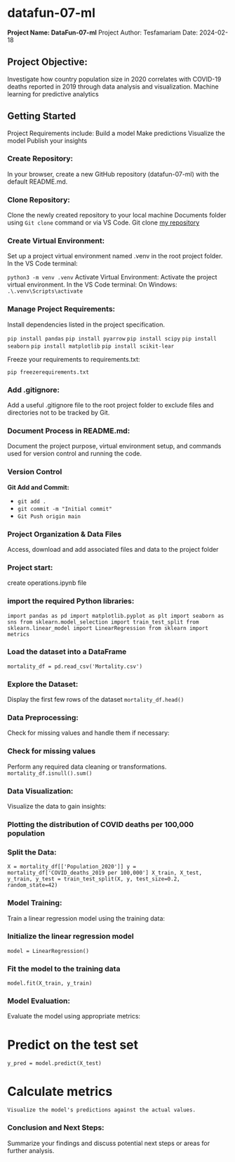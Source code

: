 # **datafun-07-ml**

**Project Name: DataFun-07-ml**
Project Author: Tesfamariam
Date: 2024-02-18

## **Project Objective:**
Investigate how country population size in 2020 correlates with COVID-19 deaths reported in 2019 through data analysis and visualization.
Machine learning for predictive analytics

## Getting Started
Project Requirements include:
Build a model
Make predictions
Visualize the model
Publish your insights

### **Create Repository:**
In your browser, create a new GitHub repository (datafun-07-ml) with the default README.md. 

### **Clone Repository:**
Clone the newly created repository to your local machine Documents folder using `Git clone` command or via VS Code.
Git clone [my repository](https://github.com/Tesfamariam100/datafun-07-ml)

### **Create Virtual Environment:**
Set up a project virtual environment named .venv in the root project folder. In the VS Code terminal:

`python3 -m venv .venv`
Activate Virtual Environment: Activate the project virtual environment. 
In the VS Code terminal:
On Windows:
`.\.venv\Scripts\activate`

### **Manage Project Requirements:**
Install dependencies listed in the project specification.

`pip install pandas`
`pip install pyarrow`
`pip install scipy`
`pip install seaborn`
`pip install matplotlib`
`pip install scikit-lear`

Freeze your requirements to requirements.txt:

`pip freezerequirements.txt`

### **Add .gitignore:**
Add a useful .gitignore file to the root project folder to exclude files and directories not to be tracked by Git.

### **Document Process in README.md:**
Document the project purpose, virtual environment setup, and commands used for version control and running the code.

### **Version Control**
**Git Add and Commit:**

 - `git add .`
 - `git commit -m "Initial commit"`
 - `Git Push origin main` 

### Project Organization & Data Files
Access, download and add associated files and data to the project folder

### Project start:
create operations.ipynb file
### import the required Python libraries:

`import pandas as pd
import matplotlib.pyplot as plt
import seaborn as sns
from sklearn.model_selection import train_test_split
from sklearn.linear_model import LinearRegression
from sklearn import metrics`

### Load the dataset into a DataFrame
`mortality_df = pd.read_csv('Mortality.csv')`

### Explore the Dataset:
Display the first few rows of the dataset
`mortality_df.head()`

### Data Preprocessing:
Check for missing values and handle them if necessary:

### Check for missing values
Perform any required data cleaning or transformations.
`mortality_df.isnull().sum()`

### Data Visualization:
Visualize the data to gain insights:
### Plotting the distribution of COVID deaths per 100,000 population

### Split the Data:

`X = mortality_df[['Population_2020']]
y = mortality_df['COVID_deaths_2019 per 100,000']
X_train, X_test, y_train, y_test = train_test_split(X, y, test_size=0.2, random_state=42)`

### Model Training:

Train a linear regression model using the training data:

### Initialize the linear regression model
`model = LinearRegression()`

### Fit the model to the training data
`model.fit(X_train, y_train)`

### Model Evaluation:
Evaluate the model using appropriate metrics:

# Predict on the test set
`y_pred = model.predict(X_test)`

# Calculate metrics

`Visualize the model's predictions against the actual values.`

### Conclusion and Next Steps:

Summarize your findings and discuss potential next steps or areas for further analysis.





